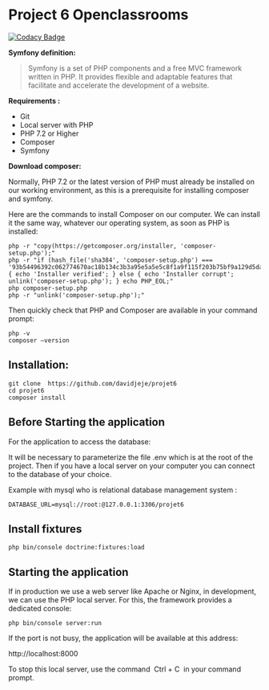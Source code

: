 # Project 6 Openclassrooms

[![Codacy Badge](https://api.codacy.com/project/badge/Grade/f08a8a372b7943a895ec89a87ca0c730)](https://www.codacy.com/app/davidjeje/projet6?utm_source=github.com&amp;utm_medium=referral&amp;utm_content=davidjeje/projet6&amp;utm_campaign=Badge_Grade)

**Symfony definition:**

> Symfony is a set of PHP components and a free MVC framework written in PHP. It provides flexible and adaptable features that facilitate and accelerate the development of a website.

**Requirements :**
*  Git
*  Local server with PHP
*  PHP 7.2 or Higher
*  Composer
*  Symfony

**Download composer:**

Normally, PHP 7.2 or the latest version of PHP must already be installed on our working environment, as this is a prerequisite for installing composer and symfony.

Here are the commands to install Composer on our computer. We can install it the same way, whatever our operating system, as soon as PHP is installed:

    php -r "copy(https://getcomposer.org/installer, 'composer-setup.php');"
    php -r "if (hash_file('sha384', 'composer-setup.php') ===    '93b54496392c062774670ac18b134c3b3a95e5a5e5c8f1a9f115f203b75bf9a129d5daa8ba6a13e2cc8a1da0806388a8') { echo 'Installer verified'; } else { echo 'Installer corrupt'; unlink('composer-setup.php'); } echo PHP_EOL;"
    php composer-setup.php
    php -r "unlink('composer-setup.php');"
  
Then quickly check that PHP and Composer are available in your command prompt:

    php -v
    composer –version

## Installation:

    git clone  https://github.com/davidjeje/projet6
    cd projet6
    composer install

## Before Starting the application 

For the application to access the database:

It will be necessary to parameterize the file .env which is at the root of the project. Then if you have a local server on your computer you can connect to the database of your choice. 

Example with mysql who is relational database management system :

    DATABASE_URL=mysql://root:@127.0.0.1:3306/projet6

## Install fixtures

    php bin/console doctrine:fixtures:load

## Starting the application

If in production we use a web server like Apache or Nginx, in development, we can use the PHP local server. For this, the framework provides a dedicated console:

    php bin/console server:run

If the port is not busy, the application will be available at this address: 

http://localhost:8000

To stop this local server, use the command  Ctrl + C  in your command prompt.



